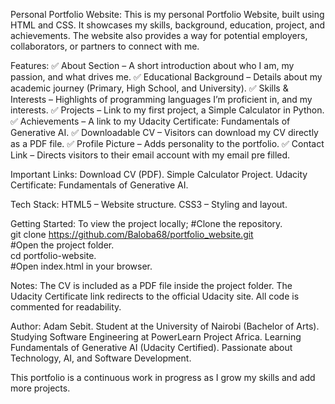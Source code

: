Personal Portfolio Website:
This is my personal Portfolio Website, built using HTML and CSS.
It showcases my skills, background, education, project, and achievements.
The website also provides a way for potential employers, collaborators, or partners to connect with me.

Features:
✅ About Section – A short introduction about who I am, my passion, and what drives me.
✅ Educational Background – Details about my academic journey (Primary, High School, and University).
✅ Skills & Interests – Highlights of programming languages I’m proficient in, and my  interests.
✅ Projects – Link to my first project, a Simple Calculator in Python.
✅ Achievements – A link to my Udacity Certificate: Fundamentals of Generative AI.
✅ Downloadable CV – Visitors can download my CV directly as a PDF file.
✅ Profile Picture – Adds personality to the portfolio.
✅ Contact Link – Directs visitors to their email account with my email pre filled.

Important Links:
Download CV (PDF).
Simple Calculator Project.
Udacity Certificate: Fundamentals of Generative AI.

Tech Stack:
HTML5 – Website structure.
CSS3 – Styling and layout.

Getting Started:
To view the project locally;
#Clone the repository.  
git clone https://github.com/Baloba68/portfolio_website.git  
#Open the project folder.  
cd portfolio-website.  
#Open index.html in your browser.

Notes:
The CV is included as a PDF file inside the project folder.
The Udacity Certificate link redirects to the official Udacity site.
All code is commented for readability.

Author:
Adam Sebit.
Student at the University of Nairobi (Bachelor of Arts).
Studying Software Engineering at PowerLearn Project Africa.
Learning Fundamentals of Generative AI (Udacity Certified).
Passionate about Technology, AI, and Software Development.

This portfolio is a continuous work in progress as I grow my skills and add more projects.
